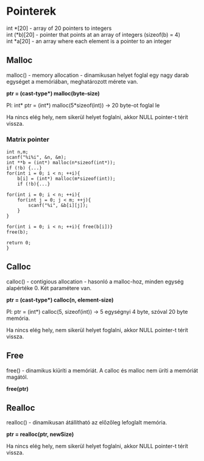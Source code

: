 # Pointerek

int *[20] - array of 20 pointers to integers  
int (*b)[20] - pointer that points at an array of integers (sizeof(b) = 4)  
int \*a[20] - an array where each element is a pointer to an integer

## Malloc

malloc() - memory allocation - dinamikusan helyet foglal egy nagy darab egységet a memóriában, meghatározott mérete van.

**ptr = (cast-type\*) malloc(byte-size)**

Pl: int* ptr = (int*) malloc(5\*sizeof(int)) -> 20 byte-ot foglal le

Ha nincs elég hely, nem sikerül helyet foglalni, akkor NULL pointer-t térít vissza.

### Matrix pointer

```
int n,m;
scanf("%i%i", &n, &m);
int **b = (int*) malloc(n*sizeof(int*));
if (!b) {...}
for(int i = 0; i < n; ++i){
    b[i] = (int*) malloc(m*sizeof(int));
    if (!b){...}

for(int i = 0; i < n; ++i){
    for(int j = 0; j < m; ++j){
        scanf("%i", &b[i][j]);
    }
}

for(int i = 0; i < n; ++i){ free(b[i])}
free(b);

return 0;
}
```

## Calloc

calloc() - contigious allocation - hasonló a malloc-hoz, minden egység alapértéke 0. Két paramétere van.

**ptr = (cast-type\*) calloc(n, element-size)**

Pl: ptr = (int\*) calloc(5, sizeof(int)) -> 5 egységnyi 4 byte, szóval 20 byte memória.

Ha nincs elég hely, nem sikerül helyet foglalni, akkor NULL pointer-t térít vissza.

## Free

free() - dinamikus kiüríti a memóriát. A calloc és malloc nem üríti a memóriát magától.

**free(ptr)**

## Realloc

realloc() - dinamikusan átállítható az előzőleg lefoglalt memória.

**ptr = realloc(ptr, newSize)**

Ha nincs elég hely, nem sikerül helyet foglalni, akkor NULL pointer-t térít vissza.
